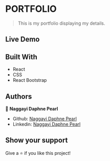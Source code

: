 # PORTFOLIO
> This is my portfolio displaying my details. 

## Live Demo
<!-- [live link](https://resume-mu-sooty.vercel.app/) -->


## Built With
- React
- CSS
- React Bootstrap


## Authors

👤 **Naggayi Daphne Pearl**

- Github: [Naggayi Daphne Pearl](https://github.com/Naggayi-Daphne-Pearl)
- Linkedin: [Naggayi Daphne Pearl](https://www.linkedin.com/in/daphne-naggayi-68070b185/)



## Show your support

Give a ⭐️ if you like this project!
